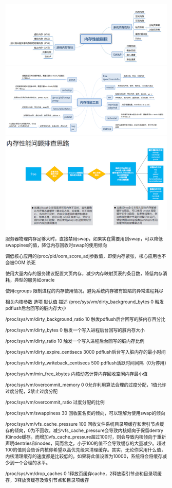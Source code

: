 



<img src="https://raw.githubusercontent.com/yinzhipeng123/Picture_Bed/main/202206132304026.png" style="zoom:150%;" />



<img src="https://raw.githubusercontent.com/yinzhipeng123/Picture_Bed/main/202206132305091.png" style="zoom:150%;" />



<img src="https://raw.githubusercontent.com/yinzhipeng123/Picture_Bed/main/202206132305195.png" style="zoom:150%;" />



服务器物理内存足够大时，直接禁用swap，如果实在需要用到swap，可以降低swappines的值，降低内存回收时swap的使用倾向

调低核心应用的/proc/pid/oom_score_adj参数值，即使内存紧张，核心应用也不会被OOM 杀死

使用大量内存的服务建议配置大页内存，减少内存映射页表的条目数，降低内存消耗，典型的服务如oracle

使用cgroups 限制进程的内存使用情况，避免系统内存被有缺陷的异常进程耗尽

相关内核参数
 选项                              默认值                      描述
/proc/sys/vm/dirty_background_bytes 0 触发pdflush后台回写的脏内存大小

/proc/sys/vm/dirty_background_ratio  10  触发pdflush后台回写的脏内存百分比

/proc/sys/vm/dirty_bytes 0  触发一个写入进程后台回写的脏内存大小

/proc/sys/vm/dirty_ratio 10  触发一个写入进程后台回写的脏内存比例

/proc/sys/vm/dirty_expire_centisecs 3000  pdflush后台写入脏内存的最小时间

/proc/sys/vm/dirty_writeback_centisecs 500  pdflush活跃时间间隔（0为停用）

/proc/sys/vm/min_free_kbytes  内核动态计算内存回收空闲内存最小值

/proc/sys/vm/overcommit_memory  0  0允许利用算法合理的过度分配，1值允许过度分配，2禁止过度分配

/proc/sys/vm/overcommit_ratio   过度分配的比例

/proc/sys/vm/swappiness 30  回收匿名页的倾向，可以理解为使用swap的倾向

/proc/sys/vm/vfs_cache_pressure  100  回收文件系统目录项缓存和索引节点缓存的倾向，0为不回收。减少vfs_cache_pressure会导致内核倾向于保留dentry和inode缓存。而增加vfs_cache_pressure超过100时，则会导致内核倾向于重新声明dentries和inodes，简而言之，小于100的值不会导致缓存的大量减少。超过100的值则会告诉内核你希望以高优先级来清理缓存。其实，无论你采用什么值，内核清理缓存的速度都是比较低的。如果将此值设置为10000，系统将会将缓存减少到一个合理的水平。

/proc/sys/vm/drop_caches 0  1释放页缓存cache，2释放索引节点和目录项缓存，3释放页缓存及索引节点和目录项缓存

